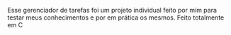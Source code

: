 Esse gerenciador de tarefas foi um projeto individual feito por mim para testar meus conhecimentos e por em prática os mesmos. Feito totalmente em C
